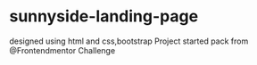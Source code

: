 # sunnyside-landing-page
designed using html and css,bootstrap
Project started pack from @Frontendmentor Challenge
